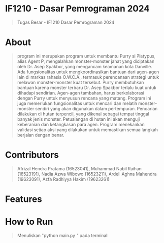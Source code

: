 # IF1210 - Dasar Pemrograman 2024
> Tugas Besar - IF1210 Dasar Pemrograman 2024

# About
> program ini merupakan program untuk membantu Purry si Platypus, alias Agent P, mengalahkan monster-monster jahat yang diciptakan oleh Dr. Asep Spakbor, yang mengancam keamanan kota Danville. Ada fungsionalitas untuk mengkoordinasikan bantuan dari agen-agen lain di markas rahasia O.W.C.A., termasuk perencanaan strategi untuk melawan monster-monster kuat tersebut. Purry membutuhkan bantuan karena monster terbaru Dr. Asep Spakbor terlalu kuat untuk dihadapi sendirian. Agen-agen tambahan, harus berkolaborasi dengan Purry untuk menyusun rencana yang matang. Program ini juga memerlukan fungsionalitas untuk mencari dan melatih monster-monster sendiri yang akan digunakan dalam pertempuran. Pencarian dilakukan di hutan terpencil, yang dikenal sebagai tempat tinggal banyak jenis monster. Petualangan di hutan ini akan menguji keberanian dan ketangkasan para agen. Program menekankan validasi setiap aksi yang dilakukan untuk memastikan semua langkah berjalan dengan benar. 


# Contributors
> Afrizal Hendra Pratama (16523041), Muhammad Nabil Raihan (16523191), Nadia Azwa Wibowo (16523211), Ardell Aghna Mahendra (19623091), Azfa Radhiyya Hakim (19623261)

# Features

# How to Run
> Menuliskan "python main.py <nama folder data yang akan di run>" pada terminal
